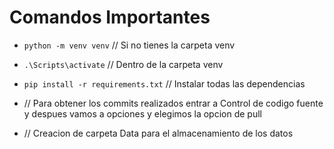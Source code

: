 # Comandos Importantes

- `python -m venv venv` // Si no tienes la carpeta venv
- `.\Scripts\activate` // Dentro de la carpeta venv
- `pip install -r requirements.txt` // Instalar todas las dependencias
- // Para obtener los commits realizados entrar a Control de codigo fuente y despues vamos a opciones y elegimos la opcion de pull

- // Creacion de carpeta Data para el almacenamiento de los datos